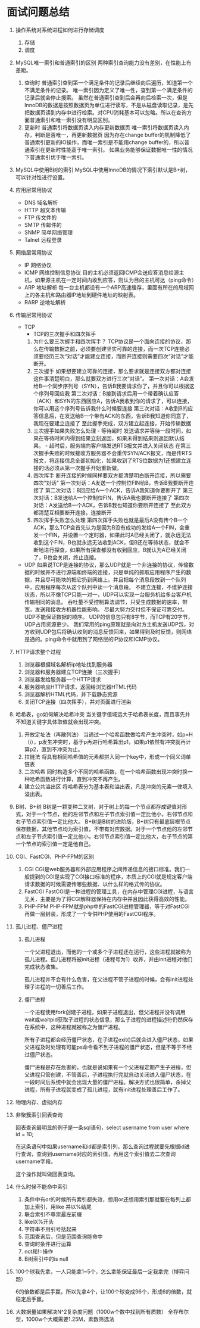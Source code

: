 # 面试问题总结

1. 操作系统对系统进程如何进行存储调度
	1. 存储
	2. 调度
	
2. MySQL唯一索引和普通索引的区别
两种索引查询能力没有差别，在性能上有差距。
	1. 查询时
	    普通索引查到第一个满足条件的记录后继续向后遍历，知道第一个不满足条件的记录。
	    唯一索引因为定义了唯一性，查到第一个满足条件的记录后就会停止搜索。
	    虽然在普通索引查到后会再向后检索一次，但是InnoDB的数据是按照数据页为单位进行读写，不是从磁盘读取记录，是先把数据页读到内存中进行检索。对CPU消耗基本可以忽略。所以在查询方面普通索引和唯一索引没有明显区别。
	2. 更新时
	    普通索引将数据页读入内存更新数据页
	    唯一索引将数据页读入内存，判断是否唯一，再更新数据页
	    因为存在change buffer的机制降低了普通索引更新的IO操作，而唯一索引是不能用change buffer的，所以普通索引在更新时性能高于唯一索引。
	    如果业务能够保证数据唯一性的情况下普通索引优于唯一索引。
	
3. MySQL中使用B树的索引
    MySQL中使用InnoDB的情况下索引默认是B+树，可以针对性进行设置。
    
4. 应用层常用协议
	- DNS 域名解析
	- HTTP 超文本传输
	- FTP 传文件的
	- SMTP 传邮件的
	- SNMP 简单网络管理
	- Talnet 远程登录
	
5. 网络层常用协议
	- IP 网络协议
	- ICMP 网络控制信息协议
	  目的主机必须返回ICMP会送应答消息给源主机，如果源主机在一定时间内收到应答，则认为目的主机可达（ping命令）
	- ARP 地址解析
	  每一台主机都设有一个ARP高速缓存，里面有所在的局域网上的各主机和路由器IP地址到硬件地址的映射表。
	- RARP 逆地址解析
	
6. 传输层常用协议
	- TCP
		- TCP的三次握手和四次挥手
		1. 为什么要三次握手和四次挥手？
		    TCP协议是一个面向连接的协议，那么在传输数据之前，必须要创建坚实可靠的连接，而一次TCP连接必须要经历三次“对话”才能建立连接，而断开连接则需要四次“对话”才能断开。
		2. 三次握手
		    如果想要建立可靠的连接，那么要求就是连接双方都对连接这件事清楚明白，那么就要双方进行三次“对话”。
		    第一次对话：A会发给B一个同步序列号（SYN），告诉B我要请求你了，并且你可以根据这个序列号回应我
		    第二次对话：B接到请求后用一个带着确认应答（ACK）和SYN的东西回应A，告诉A我收到你的请求了，可以连接，你可以用这个序列号告诉我什么时候要连接
		    第三次对话：A收到B的应答信息后，在发送给B一个带有ACK的东西，告诉B我知道你同意了，我现在要建立连接了
		    至此握手完成，双方建立起连接，开始传输数据
		3. 三次握手如果失败怎么处理
		  - 等待超时
		    发送请求并等待一段时间，如果在等待时间内得到结果立刻返回，如果未得到结果则返回默认结果。
		  - 超时后，服务端向客户端发送RTS报文并进入关闭状态
		    在第三次握手失败的时候接收方服务器不会重传SYN/ACK报文，而是传RTS报文，将连接信息全部初始化，如果收到了RTS位数据为1还想建立连接的话必须从第一次握手开始重新做。
		4. 四次挥手
		    断开连接的时候同样要双方都清楚明白断开连接，所以需要四次“对话”
		    第一次对话：A发送一个控制位FIN给B，告诉B我要断开连接了
		    第二次对话：B回应给A一个ACK，告诉A我知道你要断开了
		    第三次对话：B发送给A一个控制位FIN，告诉A我也要断开连接了
		    第四次对话：A发送给B一个ACK，告诉B我也知道你要断开连接了
		    至此双方都清楚互相要断开连接，连接断开
		5. 四次挥手失败怎么处理
		    第四次挥手失败也就是最后A没有传个B一个ACK，那么TCP会首先认为是因为B没有成功的发给A一个FIN，会重发一个FIN，并设置一个定时器，如果此时A已经关闭了，就永远无法收到这个FIN，B也就永远无法收到ACK，但B还在等待状态，就会不断地进行探查，如果所有探查都没有收到回应，B就认为A已经关闭了，B也会关闭，终止连接。
	- UDP
	  如果说TCP是连接的协议，那么UDP就是一个非连接的协议，传输数据的时候并不进行源端和终端的连接，只是单纯的抓取应用程序产生的数据，并且尽可能块的把它扔到网络上。并且把每个消息段放到一个队列中，应用程序每次从这个队列中读一个消息段。
	  不建立连接，不维护连接状态，所以不像TCP只能一对一，UDP可以实现一台服务机给多台客户机传输相同的消息。
	  吞吐量不受控制算法调节，只受生成数据的速率，带宽，发送和接收方机器性能影响。
	  尽最大努力交付但不保证可靠交付。
	  UDP不能保证数据的顺序。
	  UDP的信息包只有8字节，而TCP有20字节，UDP占用资源更少。
	  我们常用的ping原理就是向对方主机发送UDP包，对方收到UDP包后将确认收到的消息反馈回来，如果得到及时反馈，则网络是通的。ping命令中就用到了网络层的IP协议和ICMP协议。
	
7. HTTP请求整个过程
	1. 浏览器根据域名解析ip地址找到服务器
	2. 浏览器和服务器建立TCP连接（三次握手）
	3. 浏览器发给服务器一个HTTP请求
	4. 服务器响应HTTP请求，返回给浏览器HTML代码
	5. 浏览器解析HTML代码，并下载静态资源
	6. 关闭TCP连接（四次挥手），并对页面进行渲染
	
8. 哈希表，go如何解决哈希冲突
当关键字值域远大于哈希表长度，而且事先并不知道关键字具体取值就会出现冲突。
	1. 开放定址法（再散列法）
	    当通过一个哈希函数做哈希产生冲突时，如p=H（i），p发生冲突时，基于p再进行哈希算出p1，如果p1依然有冲突就再计算p2，直到不冲突为止。
	2. 拉链法
	    将具有相同哈希值的元素都拼入同一个key中，形成一个同义词单链表
	3. 二次哈希
	    同时构造多个不同的哈希函数，在一个哈希函数出现冲突时换一种哈希函数进行计算，直到冲突不再产生。
	4. 建立公共溢出区
	    将哈希表分为基本表和溢出表，凡是冲突的元素一律填入溢出表。
	
9. B树、B+树
    B树是一颗变种二叉树，对于树上的每一个节点都存成键值对形式，对于一个节点，他的左邻节点和左子节点索引值一定比他小，右邻节点和右子节点索引值一定比他大。
    B+树是B树的进阶版，B+树只有最底层根节点保存数据，其他节点均为索引值，不带有对应数据。对于一个节点他的左邻节点和左子节点索引值一定比他小，右邻节点索引值一定比他大，右子节点的第一个节点的索引值一定是他自己。
  
10. CGI、FastCGI、PHP-FPM的区别
	1. CGI
	    CGI是web服务器和外部应用程序之间传递信息的接口标准。我们一般提到的CGI是实现了CGI接口标准的程序，本质上的CGI就是规定客户端请求数据的时候需要传哪些数据、以什么样的格式传的协议。
	2. FastCGI
	    FastCGI是一种进程的管理工具，在内存中管理CGI进程，与语言无关，主要是为了将CGI解释器保持在内存中并且因此获得高效的性能。
	3. PHP-FPM
	    PHP-FPM就是php中的FastCGI进程管理器，等于对FastCGI再做一层封装，形成了一个专供PHP使用的FastCGI程序。
	
11. 孤儿进程、僵尸进程

      1. 孤儿进程

           一个父进程退出，而他的一个或多个子进程还在运行，这些进程就被称为孤儿进程。孤儿进程将被init进程（进程号为1）收养，并由init进程对他们完成状态收集。

           孤儿进程并不会有什么危害，在父进程不管子进程的时候，会有init进程处理子进程的一切善后工作。

      2. 僵尸进程

           一个进程使用fork创建子进程，如果子进程退出，但父进程并没有调用wait或waitpid获取子进程的状态信息，那么子进程的进程描述符仍然保存在系统中，这种进程就被称之为僵尸进程。

           所有子进程都会经历僵尸状态，在子进程exit()后就会进入僵尸状态，如果父进程及时处理有可能ps命令看不到子进程的僵尸状态，但是不等于不经过僵尸状态。

           僵尸进程是存在危害的，也就是说如果有一个父进程定期产生子进程，但父进程只管创建，不管善后，子进程执行完就自动关闭进入僵尸状态，在一段时间后系统中就会出现大量的僵尸进程。解决方式也很简单，杀掉父进程，所有子进程就变成了孤儿进程，就有init进程处理善后工作了。

12. 物理内存、虚拟内存

13. 非聚簇索引回表查询

      回表查询最明显的例子是一条sql语句，select username from user where id = 10;

      在这条语句中如果username和id都是索引列，那么查询过程就要先根据id进行查询，查询到username对应的索引值，再用这个索引值去二次查询username字段。

      这个操作就叫做回表查询。

14. 什么时候不能命中索引

      1. 条件中有or的时候所有索引都失效，想用or还想用索引那就要在每列上都加上索引，用like 并以%结尾
      2. 联合索引不尊崇最左前缀
      3. like以%开头
      4. 字符串不用引号括起来
      5. 范围查询后，但是范围查询能命中
      6. 查询时条件进行运算
      7. not和!=操作
      8. B树索引中的is null

15. 100个球我先拿，一人只能拿1~5个，怎么拿能保证最后一定我拿完（博弈问题）

      6的倍数都是后手赢，所以先拿4个，让100个球变成96个，形成6的倍数，就稳定后手赢。

16. 大数据量如果解决N^2复杂度问题（1000w个数中找到所有质数）
	全存布尔型，1000w个大概需要1.25M，素数筛选法